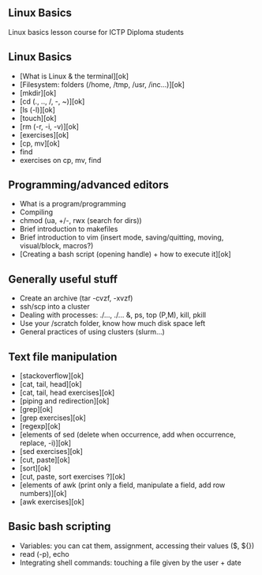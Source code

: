 Linux Basics
------------

Linux basics lesson course for ICTP Diploma students

## Linux Basics
* [What is Linux & the terminal][ok]
* [Filesystem: folders (/home, /tmp, /usr, /inc...)][ok]
* [mkdir][ok]
* [cd (., .., /, -, ~)][ok]
* [ls (-l)][ok]
* [touch][ok]
* [rm (-r, -i, -v)][ok]
* [exercises][ok]
* [cp, mv][ok]
* find
* exercises on cp, mv, find

## Programming/advanced editors
* What is a program/programming
* Compiling
* chmod (ua, +/-, rwx (search for dirs))
* Brief introduction to makefiles
* Brief introduction to vim (insert mode, saving/quitting, moving, visual/block, macros?)
* [Creating a bash script (opening handle) + how to execute it][ok]

## Generally useful stuff
* Create an archive (tar -cvzf, -xvzf)
* ssh/scp into a cluster
* Dealing with processes: ./..., ./... &, ps, top (P,M), kill, pkill
* Use your /scratch folder, know how much disk space left
* General practices of using clusters (slurm...)

## Text file manipulation
* [stackoverflow][ok]
* [cat, tail, head][ok]
* [cat, tail, head exercises][ok]
* [piping and redirection][ok]
* [grep][ok]
* [grep exercises][ok]
* [regexp][ok]
* [elements of sed (delete when occurrence, add when occurrence, replace, -i)][ok]
* [sed exercises][ok]
* [cut, paste][ok]
* [sort][ok]
* [cut, paste, sort exercises ?][ok]
* [elements of awk (print only a field, manipulate a field, add row numbers)][ok]
* [awk exercises][ok]

## Basic bash scripting
* Variables: you can cat them, assignment, accessing their values ($, ${})
* read (-p), echo
* Integrating shell commands: touching a file given by the user + date
